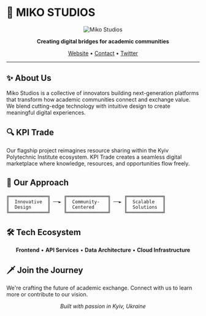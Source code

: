 # 🚀 MIKO STUDIOS

<div align="center">
  
  ![Miko Studios](https://assetsio.gnwcdn.com/magic-the-gathering-hatsune-miku-secret-lair-music-video-screenshot.png?width=1920&height=1920&fit=bounds&quality=80&format=jpg&auto=webp)
  
  **Creating digital bridges for academic communities**
  
  [Website](https://mikostudios.dev) • [Contact](mailto:hello@mikostudios.dev) • [Twitter](https://twitter.com/mikostudios)
  
</div>

---

## ✨ About Us

Miko Studios is a collective of innovators building next-generation platforms that transform how academic communities connect and exchange value. We blend cutting-edge technology with intuitive design to create meaningful digital experiences.

## 🔍 KPI Trade
Our flagship project reimagines resource sharing within the Kyiv Polytechnic Institute ecosystem. KPI Trade creates a seamless digital marketplace where knowledge, resources, and opportunities flow freely.

## 💫 Our Approach

```
╔══════════════╗     ╔═══════════════╗     ╔═════════════╗
║  Innovative  ║ ──► ║  Community-   ║ ──► ║  Scalable   ║
║  Design      ║     ║  Centered     ║     ║  Solutions  ║
╚══════════════╝     ╚═══════════════╝     ╚═════════════╝
```

## 🛠️ Tech Ecosystem

<div align="center">
  
  **Frontend** • **API Services** • **Data Architecture** • **Cloud Infrastructure**
  
</div>

## 🗡️ Join the Journey

We're crafting the future of academic exchange. Connect with us to learn more or contribute to our vision.

<div align="center">
  
  <i>Built with passion in Kyiv, Ukraine</i>
  
</div>
